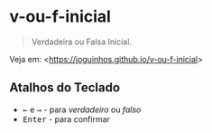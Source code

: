 # v-ou-f-inicial

> Verdadeira ou Falsa Inicial.

Veja em: &lt;https://joguinhos.github.io/v-ou-f-inicial&gt;

## Atalhos do Teclado

* <kbd>←</kbd> e <kbd>→</kbd> - para *verdadeiro* ou *falso*
* <kbd>Enter</kbd> - para confirmar

